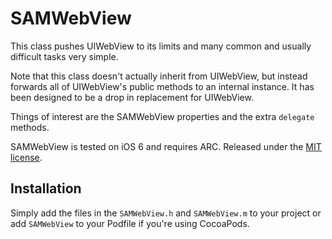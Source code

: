 # SAMWebView

This class pushes UIWebView to its limits and many common and usually difficult tasks very simple.

Note that this class doesn't actually inherit from UIWebView, but instead forwards all of UIWebView's public methods to
an internal instance. It has been designed to be a drop in replacement for UIWebView.

Things of interest are the SAMWebView properties and the extra `delegate` methods.

SAMWebView is tested on iOS 6 and requires ARC. Released under the [MIT license](LICENSE).


## Installation

Simply add the files in the `SAMWebView.h` and `SAMWebView.m` to your project or add `SAMWebView` to your Podfile if you're using CocoaPods.
